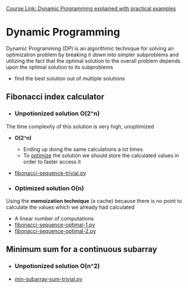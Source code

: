 [Course Link: Dynamic Programming explained with practical examples](https://www.youtube.com/watch?v=Sz9yH-RDAgo)

# Dynamic Programming
Dynamic Programming (DP) is an algorithmic technique for solving an optimization problem by breaking it down into simpler subproblems and utilizing the fact that the optimal solution to the overall problem depends upon the optimal solution to its subproblems
- find the best solution out of multiple solutions

## Fibonacci index calculator
- ### Unpotionized solution O(2^n)
The time complexity of this solution is very high, unoptimized
- **O(2^n)**
  - Ending up doing the same calculations a lot times
  - To [optimize](#optimized-solution-on) the solution we should store the calculated values in order to faster access it
- [fibonacci-sequence-trivial.py](src/fib/fibonacci-sequence-trivial.py)

- ### Optimized solution O(n)
Using the **memoization technique** (a cache) because there is no point to calculate the values which we already had calculated
- A linear number of computations
- [fibonacci-sequence-optimal-1.py](src/fib/fibonacci-sequence-optimal-1.py)
- [fibonacci-sequence-optimal-2.py](src/fib/fibonacci-sequence-optimal-2.py)

## Minimum sum for a continuous subarray
- ### Unpotionized solution O(n^2)
- [min-subarray-sum-trivial.py](src/min-subarray-sum/min-subarray-sum-trivial.py)
